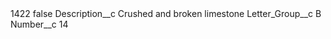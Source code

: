 <?xml version="1.0" encoding="UTF-8"?>
<CustomMetadata xmlns="http://soap.sforce.com/2006/04/metadata" xmlns:xsi="http://www.w3.org/2001/XMLSchema-instance" xmlns:xsd="http://www.w3.org/2001/XMLSchema">
    <label>1422</label>
    <protected>false</protected>
    <values>
        <field>Description__c</field>
        <value xsi:type="xsd:string">Crushed and broken limestone</value>
    </values>
    <values>
        <field>Letter_Group__c</field>
        <value xsi:type="xsd:string">B</value>
    </values>
    <values>
        <field>Number__c</field>
        <value xsi:type="xsd:string">14</value>
    </values>
</CustomMetadata>
